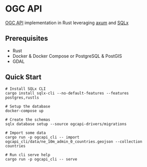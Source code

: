 # OGC API

[OGC API](https://ogcapi.ogc.org/) implementation in Rust leveraging [axum](https://github.com/tokio-rs/axum) and [SQLx](https://github.com/launchbadge/sqlx)

## Prerequisites

- Rust
- Docker & Docker Compose or PostgreSQL & PostGIS
- GDAL

## Quick Start

```
# Install SQLx CLI
cargo install sqlx-cli --no-default-features --features postgres,rustls

# Setup the database
docker-compose up

# Create the schemas
sqlx database setup --source ogcapi-drivers/migrations

# Import some data
cargo run -p ogcapi_cli -- import ogcapi_cli/data/ne_10m_admin_0_countries.geojson --collection countries

# Run cli serve help
cargo run -p ogcapi_cli -- serve
```

